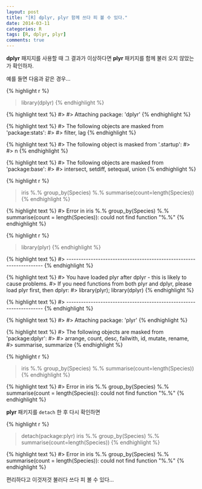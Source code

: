 ```yaml
---
layout: post
title: "[R] dplyr, plyr 함께 쓰다 피 볼 수 있다."
date: 2014-03-11
categories: R
tags: [R, dplyr, plyr]
comments: true
---
```




**dplyr** 패지지를 사용할 때 그 결과가 이상하다면 **plyr** 패키지를 함께 불러 오지 않았는가 확인하자. 

예를 들면 다음과 같은 경우...


{% highlight r %}
> library(dplyr)
{% endhighlight %}



{% highlight text %}
#> 
#> Attaching package: 'dplyr'
{% endhighlight %}



{% highlight text %}
#> The following objects are masked from 'package:stats':
#> 
#>     filter, lag
{% endhighlight %}



{% highlight text %}
#> The following object is masked from '.startup':
#> 
#>     n
{% endhighlight %}



{% highlight text %}
#> The following objects are masked from 'package:base':
#> 
#>     intersect, setdiff, setequal, union
{% endhighlight %}



{% highlight r %}
> iris %.% group_by(Species) %.% summarise(count=length(Species))
{% endhighlight %}



{% highlight text %}
#> Error in iris %.% group_by(Species) %.% summarise(count = length(Species)): could not find function "%.%"
{% endhighlight %}

{% highlight r %}
> library(plyr)
{% endhighlight %}



{% highlight text %}
#> --------------------------------------------------------------------
{% endhighlight %}



{% highlight text %}
#> You have loaded plyr after dplyr - this is likely to cause problems.
#> If you need functions from both plyr and dplyr, please load plyr first, then dplyr:
#> library(plyr); library(dplyr)
{% endhighlight %}



{% highlight text %}
#> --------------------------------------------------------------------
{% endhighlight %}



{% highlight text %}
#> 
#> Attaching package: 'plyr'
{% endhighlight %}



{% highlight text %}
#> The following objects are masked from 'package:dplyr':
#> 
#>     arrange, count, desc, failwith, id, mutate, rename,
#>     summarise, summarize
{% endhighlight %}



{% highlight r %}
> iris %.% group_by(Species) %.% summarise(count=length(Species))
{% endhighlight %}



{% highlight text %}
#> Error in iris %.% group_by(Species) %.% summarise(count = length(Species)): could not find function "%.%"
{% endhighlight %}

**plyr** 패키지를 `detach` 한 후 다시 확인하면 


{% highlight r %}
> detach(package:plyr)
> iris %.% group_by(Species) %.% summarise(count=length(Species))
{% endhighlight %}



{% highlight text %}
#> Error in iris %.% group_by(Species) %.% summarise(count = length(Species)): could not find function "%.%"
{% endhighlight %}

편리하다고 이것저것 불러다 쓰다 피 볼 수 있다...
